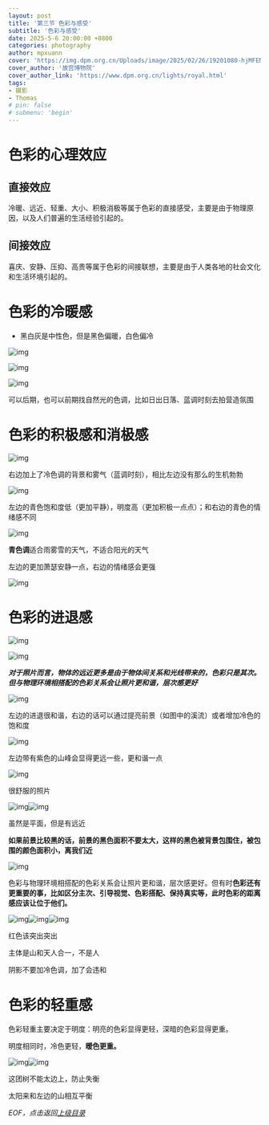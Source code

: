 ```yaml
---
layout: post
title: '第三节 色彩与感受'
subtitle: '色彩与感受'
date: 2025-5-6 20:00:00 +0800
categories: photography
author: mpxuann
cover: 'https://img.dpm.org.cn/Uploads/image/2025/02/26/19201080-hjMFEMTnz218984.jpg'
cover_author: '故宫博物院'
cover_author_link: 'https://www.dpm.org.cn/lights/royal.html'
tags: 
- 摄影
- Thomas
# pin: false
# submenu: 'begin'
---
```


# 色彩的心理效应

## 直接效应

冷暖、远近、轻重、大小、积极消极等属于色彩的直接感受，主要是由于物理原因，以及人们普遍的生活经验引起的。

## 间接效应

喜庆、安静、压抑、高贵等属于色彩的间接联想，主要是由于人类各地的社会文化和生活环境引起的。

#  色彩的冷暖感

- 黑白灰是中性色，但是黑色偏暖，白色偏冷

![img](https://zamg9w9akqn.feishu.cn/space/api/box/stream/download/asynccode/?code=MDA1OGZmZDk4YTViYzk4MTU2MjlkMjhjMTc2MWFlNzRfbVN6THZZcTNIS2wwSnhuRTNKUE9sMWhTN3QxdWpFd05fVG9rZW46TmVBY2JNeW80b1c3UjB4dUNjQWNQclhPblRmXzE3NDY1NDc2MTA6MTc0NjU1MTIxMF9WNA)

![img](https://zamg9w9akqn.feishu.cn/space/api/box/stream/download/asynccode/?code=YWQwMjlmMTdkMTc0YmY4MDIxYzJlNTMwMDU5M2NlOWZfcFhZZGhLQ1puSUp1STZTdVpDd1FxWHI0N2hBYzVmd0RfVG9rZW46TmNocmJ5Smtwb2hMUkd4SWFmSmNPTUdUbk5kXzE3NDY1NDc2MTA6MTc0NjU1MTIxMF9WNA)

![img](https://zamg9w9akqn.feishu.cn/space/api/box/stream/download/asynccode/?code=ZThhNmVmMjFjN2JkNjU4MmM4MTMwNGEyN2UzYTVmNjFfV0R3SVo5aUpRWW4yMzVIVnVVcFhYQ2RIR0VTVjVnRllfVG9rZW46REdvUWJiY3djb1NwVER4NFVkR2NURXFxbk1oXzE3NDY1NDc2MTA6MTc0NjU1MTIxMF9WNA)

可以后期，也可以前期找自然光的色调，比如日出日落、蓝调时刻去拍营造氛围

# 色彩的积极感和消极感

![img](https://zamg9w9akqn.feishu.cn/space/api/box/stream/download/asynccode/?code=NTQ5ZThlZGRiNmI5YjFkODU5ZWJmODRlMmQ0ZWNiNDRfdlZiMFRtU3laSUtMT0dGWExST0VtemFYaXNkVWV0SXNfVG9rZW46QzQ0eWJkZVRJb3FqY1h4Z1F2c2NvRHRTbnZoXzE3NDY1NDc2MTA6MTc0NjU1MTIxMF9WNA)

右边加上了冷色调的背景和雾气（蓝调时刻），相比左边没有那么的生机勃勃

![img](https://zamg9w9akqn.feishu.cn/space/api/box/stream/download/asynccode/?code=MTZjMzcyZGI5MGQ0MzU1Y2RjNWRjN2Q3ZGIzYzA0NTdfeVBOWE9LWmRJRFdzWUNUMnh6QzUwRUN6U0c4bXR4Uk9fVG9rZW46TEFtbGJUWU5tb2pwTmN4NE5ER2NtaEhHbkloXzE3NDY1NDc2MTA6MTc0NjU1MTIxMF9WNA)

左边的青色饱和度低（更加平静），明度高（更加积极一点点）；和右边的青色的情绪感不同

![img](https://zamg9w9akqn.feishu.cn/space/api/box/stream/download/asynccode/?code=MjExZDliN2NlMDJiOWJiMDE1OTM2NWNhOTJiMmU5OGVfWGVldTZ0R0FmeGNWTW11T0J4VzFSYjIwbEQ2UjRVNzRfVG9rZW46WWp4a2Jtb0VDb0VGYlV4OWNBT2NMeGNKbk5QXzE3NDY1NDc2MTA6MTc0NjU1MTIxMF9WNA)

**青色调**适合雨雾雪的天气，不适合阳光的天气

左边的更加萧瑟安静一点，右边的情绪感会更强

![img](https://zamg9w9akqn.feishu.cn/space/api/box/stream/download/asynccode/?code=ZDdkYTczZjgwMTE2ZTVmYzljODYwNWEzOTQ5YmIyMTVfRU5BUFdOZmpnZDN2UVowUU9INTlOZDJtNEl1Wmp0Vm5fVG9rZW46QlFremJ1UUp4b0ZaQlN4bVd1U2NYUEExbm1lXzE3NDY1NDc2MTA6MTc0NjU1MTIxMF9WNA)

# 色彩的进退感

![img](https://zamg9w9akqn.feishu.cn/space/api/box/stream/download/asynccode/?code=NzRkMzUyZWYzNGMwOGU0N2ZlMzE3NjgxNGQwMGM3NTNfVUlUU2FkaDh0REYyaDBZdkhUUjUwVmxHRE5XdWJMSTlfVG9rZW46RmxIVmJVeU1sb2JDanF4NlZNM2NmZUxTbjBiXzE3NDY1NDc2MTA6MTc0NjU1MTIxMF9WNA)

![img](https://zamg9w9akqn.feishu.cn/space/api/box/stream/download/asynccode/?code=MTY5YjBjMWJiN2YxMTMwYzBiYTU4Y2VkMTk0MzI2MThfQVBhamprUzlxdTFoWE1uMERSTVNnU0NFd0ZIazc5UmhfVG9rZW46VTQwaGJ5TEpkb0U5MTF4Nnh0MGNnSFVHbkRiXzE3NDY1NDc2MTA6MTc0NjU1MTIxMF9WNA)

***对于照片而言，物体的远近更多是由于物体间关系和光线带来的，色彩只是其次。但与物理环境相搭配的色彩关系会让照片更和谐，层次感更好***

![img](https://zamg9w9akqn.feishu.cn/space/api/box/stream/download/asynccode/?code=ZGRmZGJkODIzMzhmN2IxZjUwYjdjYjQxYjk2NjIzNDhfQ3dwa3lWaEdtOTFsUXo3eTBmelRNTXJlZk52UlJWN0RfVG9rZW46WjEwSmJOY2xyb2NGWmJ4WDF1ZGN6UlJObnllXzE3NDY1NDc2MTA6MTc0NjU1MTIxMF9WNA)

左边的进退很和谐，右边的话可以通过提亮前景（如图中的溪流）或者增加冷色的饱和度

![img](https://zamg9w9akqn.feishu.cn/space/api/box/stream/download/asynccode/?code=OGE1MGYyZGY2NTk4ZmExNTUxOTgxMzU1MDc5ZTRkYTRfRzdqakdPTm9kZ1NuVE54WnhuZTJjSHVqdE1YMUFtRmFfVG9rZW46V2tCS2JYS1ZTb2FRaWZ4a2hZRmM1V0JhbmJoXzE3NDY1NDc2MTA6MTc0NjU1MTIxMF9WNA)

左边带有紫色的山峰会显得更远一些，更和谐一点

![img](https://zamg9w9akqn.feishu.cn/space/api/box/stream/download/asynccode/?code=M2RhYWJkNWViZGVjMDZhZjYzODIyNDI5YWI5ZDg2MjRfamRrT3FKZHN2bjczb1JpRkpCU1RXVWh0M0JBSHp0WmVfVG9rZW46V1hOWmJJY3Jrb1UzeW14VkQwM2N0T1labnBmXzE3NDY1NDc2MTA6MTc0NjU1MTIxMF9WNA)

很舒服的照片

![img](https://zamg9w9akqn.feishu.cn/space/api/box/stream/download/asynccode/?code=Y2Y1YTJjNzcwOWJiNjQxMWQ2MGUwZTE3ZjI3ZGE4YmRfUUo2cjJsRVNoVExwREVYQVhmckNXUURlQ3pxNzdkNVFfVG9rZW46VkIyVmJCNzh4b1l5djd4WWRyUmNDMGtmbkRkXzE3NDY1NDc2MTA6MTc0NjU1MTIxMF9WNA)![img](https://zamg9w9akqn.feishu.cn/space/api/box/stream/download/asynccode/?code=NmEzM2IzN2MxMTJmYTY0YmQ1MjY0MzAyMjNjM2YzYmZfR09wSGZ0MnBNc2NrQzhHR0ljWHZydFNwdlQxYXpvaGFfVG9rZW46TFNkWGJ3eGRsb0NmcVR4QnJSMmNpcG9VbjhkXzE3NDY1NDc2MTA6MTc0NjU1MTIxMF9WNA)

虽然是平面，但是有远近

**如果前景比较黑的话，前景的黑色面积不要太大，这样的黑色被背景包围住，被包围的颜色面积小，离我们近**

![img](https://zamg9w9akqn.feishu.cn/space/api/box/stream/download/asynccode/?code=NTE5OTk0MGI4NmQxOGI2OTRlZWQ3ZjUwYTU2ZGEzMWZfeHA2OFk4SThCZGVtcmxhV3FXTUVobG9lZndQRThxd2hfVG9rZW46VVFkRWI0ZGxzb3NuZ3l4YWdTbWNjZ1pNbmhlXzE3NDY1NDc2MTA6MTc0NjU1MTIxMF9WNA)

色彩与物理环境相搭配的色彩关系会让照片更和谐，层次感更好。但有时**色彩还有更重要的事，比如区分主次、引导视觉、色彩搭配、保持真实等，此时色彩的距离感应该让位于他们。**

![img](https://zamg9w9akqn.feishu.cn/space/api/box/stream/download/asynccode/?code=ZmJkMmE1MmMyMzIzMTJkNWU2OTkxMmFhM2E5OWYxMjRfWjhIQ0lVbW53TnRRZXRaSjJPbU14WEtWYmdwclRha2tfVG9rZW46T0haS2JVNHBQb3E1QTd4dU0wRmNrbkU1bnlmXzE3NDY1NDc2MTA6MTc0NjU1MTIxMF9WNA)![img](https://zamg9w9akqn.feishu.cn/space/api/box/stream/download/asynccode/?code=M2U1NzM5ZmUzNTI5NmQyYjdkMzRhYmNmMWRkOWU3ZTRfSXZFZ1ZlbmZkcDNoTHlTUVBaQ0phUkduY1J0eFhjNHpfVG9rZW46SDU3WGJpS3dwb0tVaDd4YVFQc2MzakpvbnRmXzE3NDY1NDc2MTA6MTc0NjU1MTIxMF9WNA)![img](https://zamg9w9akqn.feishu.cn/space/api/box/stream/download/asynccode/?code=ZTczZDQ5YTA0YjBlM2I5NGJhOWQ4ODM2Nzc4M2M3MGJfZGU1SG1rOFNFOUpxT1FBU1U1cWZPdUN4dGxWbUlRVEdfVG9rZW46WmJ4WmJHZDRGbzlvVDh4WjJZMGNvU1VQbmRoXzE3NDY1NDc2MTA6MTc0NjU1MTIxMF9WNA)

红色该突出突出

主体是山和天人合一，不是人

阴影不要加冷色调，加了会违和

# 色彩的轻重感

色彩轻重主要决定于明度：明亮的色彩显得更轻，深暗的色彩显得更重。

明度相同时，冷色更轻，**暧色更重。**

![img](https://zamg9w9akqn.feishu.cn/space/api/box/stream/download/asynccode/?code=ZTFmMDk1Y2I5OGJjYmY0MzY1MWQ5ZWI3MmVmNTQxYWNfRWNhamgxM25YTHlFZ2daWk1WelZNcWZOcHJqdUUzYmpfVG9rZW46R1FoNWJZdzUyb3hUbU14NGZFR2NyRkZoblliXzE3NDY1NDc2MTA6MTc0NjU1MTIxMF9WNA)![img](https://zamg9w9akqn.feishu.cn/space/api/box/stream/download/asynccode/?code=MGEyYjVkNTc2YTZiZmM1NjQzZGY4MmQ0Zjk5MzU5YmRfNXk4c3FkQnVudnI5WlprcnRlY2VFdFNpaFQ0WFhRY2hfVG9rZW46QkNDWGJaZVNFb1lFU1N4MUNUdGNISmxSbnZkXzE3NDY1NDc2MTA6MTc0NjU1MTIxMF9WNA)

这团树不能太边上，防止失衡

太阳来和左边的山相互平衡

*EOF，点击返回[上级目录](/photography/thomas-chapter1-toc.html)*
